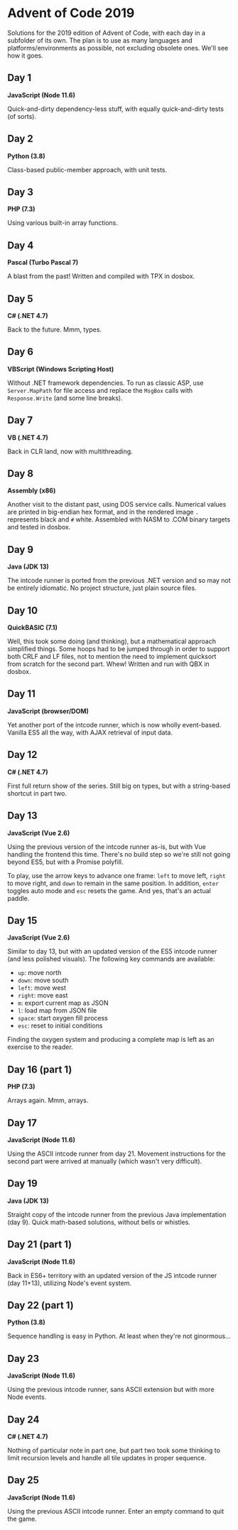 Advent of Code 2019
===================

Solutions for the 2019 edition of Advent of Code, with each day in a subfolder of its own.
The plan is to use as many languages and platforms/environments as possible, not excluding obsolete ones.
We'll see how it goes.


Day 1
-----

__JavaScript (Node 11.6)__

Quick-and-dirty dependency-less stuff, with equally quick-and-dirty tests (of sorts).


Day 2
-----

__Python (3.8)__

Class-based public-member approach, with unit tests.


Day 3
-----

__PHP (7.3)__

Using various built-in array functions.


Day 4
-----

__Pascal (Turbo Pascal 7)__

A blast from the past! Written and compiled with TPX in dosbox.


Day 5
-----

__C# (.NET 4.7)__

Back to the future. Mmm, types.


Day 6
-----

__VBScript (Windows Scripting Host)__

Without .NET framework dependencies. To run as classic ASP, use `Server.MapPath` for file access and replace the `MsgBox` calls with `Response.Write` (and some line breaks).


Day 7
-----

__VB (.NET 4.7)__

Back in CLR land, now with multithreading.


Day 8
-----

__Assembly (x86)__

Another visit to the distant past, using DOS service calls. Numerical values are printed in big-endian hex format, and in the rendered image `.` represents black and `#` white.
Assembled with NASM to .COM binary targets and tested in dosbox.


Day 9
-----

__Java (JDK 13)__

The intcode runner is ported from the previous .NET version and so may not be entirely idiomatic. No project structure, just plain source files.


Day 10
------

__QuickBASIC (7.1)__

Well, this took some doing (and thinking), but a mathematical approach simplified things.
Some hoops had to be jumped through in order to support both CRLF and LF files,
not to mention the need to implement quicksort from scratch for the second part. Whew!
Written and run with QBX in dosbox.


Day 11
------

__JavaScript (browser/DOM)__

Yet another port of the intcode runner, which is now wholly event-based. Vanilla ES5 all the way, with AJAX retrieval of input data.


Day 12
------

__C# (.NET 4.7)__

First full return show of the series. Still big on types, but with a string-based shortcut in part two.


Day 13
------

__JavaScript (Vue 2.6)__

Using the previous version of the intcode runner as-is, but with Vue handling the frontend this time.
There's no build step so we're still not going beyond ES5, but with a Promise polyfill.

To play, use the arrow keys to advance one frame: `left` to move left, `right` to move right, and `down` to remain in the same position.
In addition, `enter` toggles auto mode and `esc` resets the game. And yes, that's an actual paddle.


Day 15
------

__JavaScript (Vue 2.6)__

Similar to day 13, but with an updated version of the ES5 intcode runner (and less polished visuals). The following key commands are available:

- `up`: move north
- `down`: move south
- `left`: move west
- `right`: move east
- `m`: export current map as JSON
- `l`: load map from JSON file
- `space`: start oxygen fill process
- `esc`: reset to initial conditions

Finding the oxygen system and producing a complete map is left as an exercise to the reader.


Day 16 (part 1)
---------------

__PHP (7.3)__

Arrays again. Mmm, arrays.


Day 17
------

__JavaScript (Node 11.6)__

Using the ASCII intcode runner from day 21. Movement instructions for the second part were arrived at manually (which wasn't very difficult).


Day 19
------

__Java (JDK 13)__

Straight copy of the intcode runner from the previous Java implementation (day 9). Quick math-based solutions, without bells or whistles.


Day 21 (part 1)
---------------

__JavaScript (Node 11.6)__

Back in ES6+ territory with an updated version of the JS intcode runner (day 11+13), utilizing Node's event system.


Day 22 (part 1)
-----------------

__Python (3.8)__

Sequence handling is easy in Python. At least when they're not ginormous...


Day 23
------

__JavaScript (Node 11.6)__

Using the previous intcode runner, sans ASCII extension but with more Node events.


Day 24
------

__C# (.NET 4.7)__

Nothing of particular note in part one, but part two took some thinking to limit recursion levels and handle all tile updates in proper sequence.


Day 25
------

__JavaScript (Node 11.6)__

Using the previous ASCII intcode runner. Enter an empty command to quit the game.
